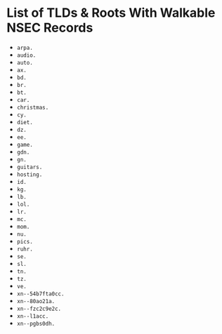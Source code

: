 # List of TLDs & Roots With Walkable NSEC Records

* `arpa.`
* `audio.`
* `auto.`
* `ax.`
* `bd.`
* `br.`
* `bt.`
* `car.`
* `christmas.`
* `cy.`
* `diet.`
* `dz.`
* `ee.`
* `game.`
* `gdn.`
* `gn.`
* `guitars.`
* `hosting.`
* `id.`
* `kg.`
* `lb.`
* `lol.`
* `lr.`
* `mc.`
* `mom.`
* `nu.`
* `pics.`
* `ruhr.`
* `se.`
* `sl.`
* `tn.`
* `tz.`
* `ve.`
* `xn--54b7fta0cc.`
* `xn--80ao21a.`
* `xn--fzc2c9e2c.`
* `xn--l1acc.`
* `xn--pgbs0dh.`

